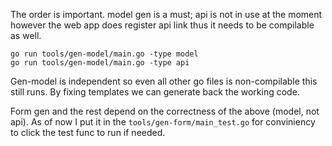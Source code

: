 The order is important. model gen is a must; api is not in use at the moment however the web app does register api link thus it needs to be compilable as well.

```
go run tools/gen-model/main.go -type model
go run tools/gen-model/main.go -type api
```

Gen-model is independent so even all other go files is non-compilable this still runs. By fixing templates we can generate back the working code.

Form gen and the rest depend on the correctness of the above (model, not api). As of now I put it in the `tools/gen-form/main_test.go` for conviniency to click the test func to run if needed.
